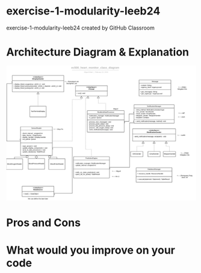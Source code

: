 # exercise-1-modularity-leeb24
exercise-1-modularity-leeb24 created by GitHub Classroom


# Architecture Diagram & Explanation 

![Alt text](/Adiagram.png?raw=true "Diagram")

# Pros and Cons 



# What would you improve on your code
